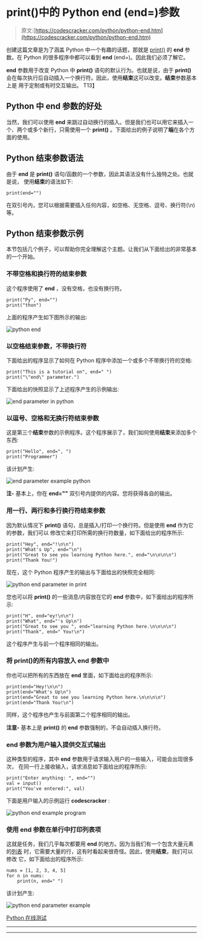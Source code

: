# print()中的 Python end (end=)参数

> 原文:[https://codescracker.com/python/python-end.htm](https://codescracker.com/python/python-end.htm)

创建这篇文章是为了涵盖 Python 中一个有趣的话题，那就是 [print()](/python/python-print-statement.htm) 的 **end** 参数。在 Python 的很多程序中都可以看到 **end** (end=)。因此我们必须了解它。

**end** 参数用于改变 Python 中 **print()** 语句的默认行为。也就是说，由于 **print()** 会在每次执行后自动插入一个换行符。因此，使用**结束**这可以改变。**结束**参数基本上是 用于定制或有时交互输出。 T13】

## Python 中 end 参数的好处

当然，我们可以使用 **end** 来跳过自动换行的插入。但是我们也可以用它来插入一个、两个或多个新行，只需使用一个 **print()** 。下面给出的例子说明了**端**在各个方面的使用。

## Python 结束参数语法

由于 **end** 是 **print()** 语句/函数的一个参数，因此其语法没有什么独特之处。也就是说， 使用**结束**的语法如下:

```
print(end="")
```

在双引号内，您可以根据需要插入任何内容，如空格、无空格、逗号、换行符(\n)等。

## Python 结束参数示例

本节包括几个例子，可以帮助你完全理解这个主题。让我们从下面给出的非常基本的一个开始。

### 不带空格和换行符的结束参数

这个程序使用了 **end** ，没有空格，也没有换行符。

```
print("Py", end="")
print("thon")
```

上面的程序产生如下图所示的输出:

![python end](../Images/e6cd8aa7b7766592ac74097408a86cd6.png)

### 以空格结束参数，不带换行符

下面给出的程序显示了如何在 Python 程序中添加一个或多个不带换行符的空格:

```
print("This is a tutorial on", end=" ")
print("\"end\" parameter.")
```

下面给出的快照显示了上述程序产生的示例输出:

![end parameter in python](../Images/672715ccef8ace8b1f9a7d9c946a04e3.png)

### 以逗号、空格和无换行符结束参数

这是第三个**结束**参数的示例程序。这个程序展示了，我们如何使用**结束**来添加多个东西:

```
print("Hello", end=", ")
print("Programmer")
```

该计划产生:

![end parameter example python](../Images/b364e3393bee0f585b7e6a30cc129146.png)

**注-** 基本上，你在 **end=""** 双引号内提供的内容。您将获得各自的输出。

### 用一行、两行和多行换行符结束参数

因为默认情况下 **print()** 语句，总是插入/打印一个换行符。但是使用 **end** 作为它的参数，我们可以 修改它来打印所需的换行符数量，如下面给出的程序所示:

```
print("Hey", end="!\n\n")
print("What's Up", end="\n")
print("Great to see you learning Python here.", end="\n\n\n\n")
print("Thank You!")
```

现在，这个 Python 程序产生的输出与下面给出的快照完全相同:

![python end parameter in print](../Images/84e90d525ccd00e33c9d85e482e987e4.png)

您也可以将 **print()** 的一些消息/内容放在它的 **end** 参数中，如下面给出的程序所示:

```
print("H", end="ey!\n\n")
print("What", end="'s Up\n")
print("Great to see you ", end="learning Python here.\n\n\n\n")
print("Thank", end=" You!\n")
```

这个程序产生与前一个程序相同的输出。

### 将 print()的所有内容放入 end 参数中

你也可以把所有的东西放在 **end** 里面，如下面给出的程序所示:

```
print(end="Hey!\n\n")
print(end="What's Up\n")
print(end="Great to see you learning Python here.\n\n\n\n")
print(end="Thank You!\n")
```

同样，这个程序也产生与前面第二个程序相同的输出。

**注意-** 基本上是 **print()** 的 **end** 参数强制的，不会自动插入换行符。

### end 参数为用户输入提供交互式输出

这种类型的程序，其中 **end** 参数用于请求输入用户的一些输入，可能会出现很多次， 在同一行上接收输入，请求消息如下面给出的程序所示:

```
print("Enter anything: ", end="")
val = input()
print("You've entered:", val)
```

下面是用户输入的示例运行 **codescracker** :

![python end example program](../Images/de52316d1864b9a608bb3bfcfa261f38.png)

### 使用 end 参数在单行中打印列表项

这就是任务，我们几乎每次都要用 **end** 的地方。因为当我们有一个包含大量元素的[列表](/python/python-lists.htm) 时，它需要大量的行，这有时看起来很奇怪。因此，使用**结束**，我们可以修改 它，如下面给出的程序所示:

```
nums = [1, 2, 3, 4, 5]
for n in nums:
    print(n, end=" ")
```

该计划产生:

![python end parameter example](../Images/bf331918c07b079e33ca35a71aca3c26.png)

[Python 在线测试](/exam/showtest.php?subid=10)

* * *

* * *